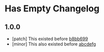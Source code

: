 # Has Empty Changelog

## 1.0.0
- [patch] This existed before [b8bb699](https://bitbucket.org/atlassian/atlaskit-mk-2/commits/b8bb699)
- [minor] This also existed before [abcdefg](https://bitbucket.org/atlassian/atlaskit-mk-2/commits/abcdefg)
